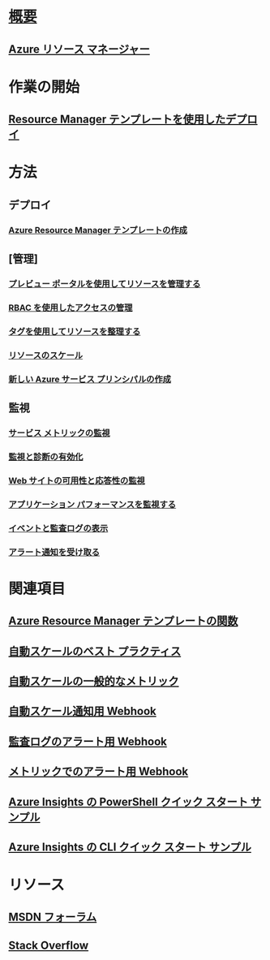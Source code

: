 # [概要](../azure-portal-overview.md)
## [Azure リソース マネージャー](../azure-resource-manager/resource-group-overview.md)

# 作業の開始
## [Resource Manager テンプレートを使用したデプロイ](../azure-resource-manager/resource-group-template-deploy.md)

# 方法
## デプロイ
### [Azure Resource Manager テンプレートの作成](../azure-resource-manager/resource-group-authoring-templates.md)

## [管理]
### [プレビュー ポータルを使用してリソースを管理する](../azure-resource-manager/resource-group-portal.md)
### [RBAC を使用したアクセスの管理](../active-directory/role-based-access-control-configure.md)
### [タグを使用してリソースを整理する](../azure-resource-manager/resource-group-using-tags.md)
### [リソースのスケール](../monitoring-and-diagnostics/insights-how-to-scale.md)
### [新しい Azure サービス プリンシパルの作成](../azure-resource-manager/resource-group-create-service-principal-portal.md)
## 監視
### [サービス メトリックの監視](../monitoring-and-diagnostics/insights-how-to-customize-monitoring.md)
### [監視と診断の有効化](../monitoring-and-diagnostics/insights-how-to-use-diagnostics.md)
### [Web サイトの可用性と応答性の監視](../application-insights/app-insights-monitor-web-app-availability.md)
### [アプリケーション パフォーマンスを監視する](../application-insights/app-insights-azure-web-apps.md)
### [イベントと監査ログの表示](../monitoring-and-diagnostics/insights-debugging-with-events.md)
### [アラート通知を受け取る](../monitoring-and-diagnostics/insights-receive-alert-notifications.md)

# 関連項目
## [Azure Resource Manager テンプレートの関数](../azure-resource-manager/resource-group-template-functions.md)
## [自動スケールのベスト プラクティス](../monitoring-and-diagnostics/insights-autoscale-best-practices.md)
## [自動スケールの一般的なメトリック](../monitoring-and-diagnostics/insights-autoscale-common-metrics.md)
## [自動スケール通知用 Webhook](../monitoring-and-diagnostics/insights-autoscale-to-webhook-email.md)
## [監査ログのアラート用 Webhook](../monitoring-and-diagnostics/insights-auditlog-to-webhook-email.md)
## [メトリックでのアラート用 Webhook](../monitoring-and-diagnostics/insights-webhooks-alerts.md)
## [Azure Insights の PowerShell クイック スタート サンプル](../monitoring-and-diagnostics/insights-powershell-samples.md)
## [Azure Insights の CLI クイック スタート サンプル](../monitoring-and-diagnostics/insights-cli-samples.md)

# リソース
## [MSDN フォーラム](https://social.msdn.microsoft.com/Forums/en-US/home?forum=windowsazuremanagement) 
## [Stack Overflow](http://stackoverflow.com/questions/tagged/azure-management-portal)





